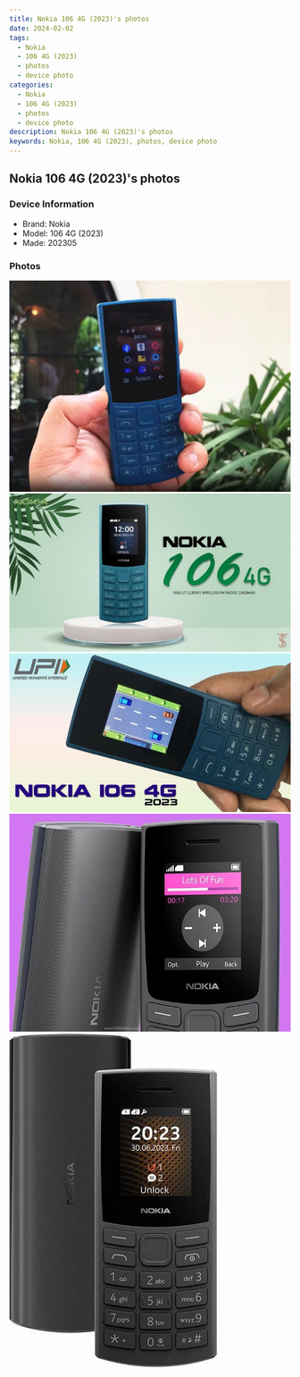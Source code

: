 ```yaml
---
title: Nokia 106 4G (2023)'s photos
date: 2024-02-02
tags: 
  - Nokia
  - 106 4G (2023)
  - photos
  - device photo
categories: 
  - Nokia
  - 106 4G (2023)
  - photos
  - device photo
description: Nokia 106 4G (2023)'s photos
keywords: Nokia, 106 4G (2023), photos, device photo
---
```


## Nokia 106 4G (2023)'s photos

### Device Information

- Brand: Nokia
- Model: 106 4G (2023)
- Made: 202305

### Photos

![/images/best-assets/devices/nokia/nokia-106-4g-(2023)/1.jpg](/images/best-assets/devices/nokia/nokia-106-4g-(2023)/1.jpg)
![/images/best-assets/devices/nokia/nokia-106-4g-(2023)/2.jpg](/images/best-assets/devices/nokia/nokia-106-4g-(2023)/2.jpg)
![/images/best-assets/devices/nokia/nokia-106-4g-(2023)/3.jpg](/images/best-assets/devices/nokia/nokia-106-4g-(2023)/3.jpg)
![/images/best-assets/devices/nokia/nokia-106-4g-(2023)/4.jpg](/images/best-assets/devices/nokia/nokia-106-4g-(2023)/4.jpg)
![/images/best-assets/devices/nokia/nokia-106-4g-(2023)/5.jpg](/images/best-assets/devices/nokia/nokia-106-4g-(2023)/5.jpg)

